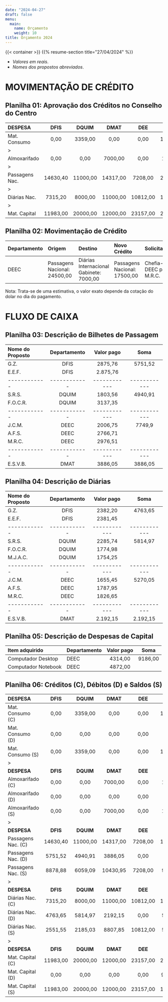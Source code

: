 ```yaml
---
date: "2024-04-27"
draft: false
menu:
  main:
    name: Orçamento
    weight: 10
title: Orçamento 2024
---
```


{{< container >}}
    {{% resume-section title="27/04/2024" %}}
 


- _Valores em reais_.
- _Nomes dos propostos abreviados_.



# MOVIMENTAÇÃO DE CRÉDITO


## Planilha 01: Aprovação dos Créditos no Conselho do Centro

|DESPESA            |DFIS      |DQUIM     |DMAT      |DEE       |DEEC      |DCC       |DAU       |Centro    |
|:----------------  |:-----:   |:-----:   |:-----:   |:-----:   |:-----:   |:-----:   |:-----:   |:-----:   |
|Mat. Consumo       |0,00      |3359,00   |0,00      |0,00      |11000,00  |0,00      |3500,00   |4000,00   |
|>                  |          |          |          |          |          |          |          |          |
|Almoxarifado       |0,00      |0,00      |7000,00   |0,00      |1500,00   |1936,25   |3500,00   |10000,00  |
|>                  |          |          |          |          |          |          |          |          |
|Passagens Nac.     |14630,40  |11000,00  |14317,00  |7208,00   |24500,00  |16000,00  |8000,00   |8000,00   |
|>                  |          |          |          |          |          |          |          |          |
|Diárias Nac.       |7315,20   |8000,00   |11000,00  |10812,00  |10500,00  |20000,00  |8000,00   |7353,39   |
|>                  |          |          |          |          |          |          |          |          |
|Mat. Capital       |11983,00  |20000,00  |12000,00  |23157,00  |25057,00  |0,00      |13644,00  |5725,00   |



## Planilha 02: Movimentação de Crédito

|Departamento   |Origem         |Destino        |Novo Crédito   |Solicitante    |
|:--------------|:--------------|:--------------|:--------------|:--------------|
|DEEC|Passagens Nacional: 24500,00|Diárias Internacional Gabinete: 7000,00|Passagens Nacional: 17500,00|Chefia--DEEC para M.R.C.|


Nota: Trata-se de uma estimativa, o valor exato depende da cotação do dolar no dia do pagamento.



# FLUXO DE CAIXA


## Planilha 03: Descrição de Bilhetes de Passagem

| Nome do Proposto               | Departamento | Valor pago   | Soma         |
|:------------------------------ | :----------: | :----------: | :----------: |
| G.Z.                           | DFIS         | 2875,76      | 5751,52      |
| E.E.F.                         | DFIS         | 2.875,76     |              |
| ------------                   | ------------ | ------------ | ------------ |
| S.R.S.                         | DQUIM        | 1803,56      | 4940,91      |
| F.O.C.R.                       | DQUIM        | 3137,35      |              |
| ------------                   | ------------ | ------------ | ------------ |
| J.C.M.                         | DEEC         | 2006,75      | 7749,9       |
| A.F.S.                         | DEEC         | 2766,71      |              |
| M.R.C.                         | DEEC         | 2976,51      |              |
| ------------                   | ------------ | ------------ | ------------ |
| E.S.V.B.                       | DMAT         | 3886,05      | 3886,05      |


## Planilha 04: Descrição de Diárias

| Nome do Proposto               | Departamento | Valor pago   | Soma         |
|:------------------------------ | :----------: | :----------: | :----------: |
| G.Z.                           | DFIS         | 2382,20      | 4763,65      |
| E.E.F.                         | DFIS         | 2381,45      |              |
| ------------                   | ------------ | ------------ | ------------ |
| S.R.S.                         | DQUIM        | 2285,74      | 5814,97      |
| F.O.C.R.                       | DQUIM        | 1774,98      |              |
| M.J.A.C.                       | DQUIM        | 1754,25      |              |
| ------------                   | ------------ | ------------ | ------------ |
| J.C.M.                         | DEEC         | 1655,45      | 5270,05      |
| A.F.S.                         | DEEC         | 1787,95      |              |
| M.R.C.                         | DEEC         | 1826,65      |              |
| ------------                   | ------------ | ------------ | ------------ |
| E.S.V.B.                       | DMAT         | 2.192,15     | 2.192,15     |


## Planilha 05: Descrição de Despesas de Capital

| Item adquirido                 | Departamento | Valor pago   | Soma         |
| :----------------------------- | :----------- | :----------: | :----------: |
| Computador Desktop             | DEEC         | 4314,00      | 9186,00      |
| Computador Notebook            | DEEC         | 4872,00      |              |


 
## Planilha 06: Créditos (C), Débitos (D) e Saldos (S)

|DESPESA            |DFIS      |DQUIM     |DMAT      |DEE       |DEEC      |DCC       |DAU       |Centro    |
|:----------------  |:-----:   |:-----:   |:-----:   |:-----:   |:-----:   |:-----:   |:-----:   |:-----:   |
|Mat. Consumo (C)   |0,00      |3359,00   |0,00      |0,00      |11000,00  |0,00      |3500,00   |4000,00   |
|Mat. Consumo (D)   |0,00      |0,00      |0,00      |0,00      |0,00      |0,00      |0,00      |0,00      |
|Mat. Consumo (S)   |0,00      |3359,00   |0,00      |0,00      |11000,00  |0,00      |3500,00   |4000,00   |
|>                  |          |          |          |          |          |          |          |          |
|**DESPESA**        |**DFIS**  |**DQUIM** |**DMAT**  |**DEE**   |**DEEC**  |**DCC**   |**DAU**   |**Centro**|
|Almoxarifado (C)   |0,00      |0,00      |7000,00   |0,00      |1500,00   |1936,25   |3500,00   |10000,00  |
|Almoxarifado (D)   |0,00      |0,00      |0,00      |0,00      |0,00      |0,00      |0,00      |0,00      |
|Almoxarifado (S)   |0,00      |0,00      |7000,00   |0,00      |1500,00   |1936,25   |3500,00   |10000,00  |
|>                  |          |          |          |          |          |          |          |          |
|**DESPESA**        |**DFIS**  |**DQUIM** |**DMAT**  |**DEE**   |**DEEC**  |**DCC**   |**DAU**   |**Centro**|
|Passagens Nac. (C) |14630,40  |11000,00  |14317,00  |7208,00   |17500,00  |16000,00  |8000,00   |8000,00   |
|Passagens Nac. (D) |5751,52   |4940,91   |3886,05   |0,00      |7749,9    |0,00      |0,00      |0,00      |
|Passagens Nac. (S) |8878,88   |6059,09   |10430,95  |7208,00   |9750,10   |16000,00  |8000,00   |8000,00   |
|>                  |          |          |          |          |          |          |          |          |
|**DESPESA**        |**DFIS**  |**DQUIM** |**DMAT**  |**DEE**   |**DEEC**  |**DCC**   |**DAU**   |**Centro**|
|Diárias Nac. (C)   |7315,20   |8000,00   |11000,00  |10812,00  |10500,00  |20000,00  |8000,00   |7353,39   |
|Diárias Nac. (D)   |4763,65   |5814,97   |2192,15   |0,00      |5270,05   |0,00      |0,00      |0,00      |
|Diárias Nac. (S)   |2551,55   |2185,03   |8807,85   |10812,00  |5229,95   |20000,00  |8000,00   |7353,39   |
|>                  |          |          |          |          |          |          |          |          |
|**DESPESA**        |**DFIS**  |**DQUIM** |**DMAT**  |**DEE**   |**DEEC**  |**DCC**   |**DAU**   |**Centro**|
|Mat. Capital (C)   |11983,00  |20000,00  |12000,00  |23157,00  |25057,00  |0,00      |13644,00  |5725,00   |
|Mat. Capital (D)   |0,00      |0,00      |0,00      |0,00      |9.186,00  |0,00      |0,00      |0,00      |
|Mat. Capital (S)   |11983,00  |20000,00  |12000,00  |23157,00  |15871,00  |0,00      |13644,00  |5725,00   |


